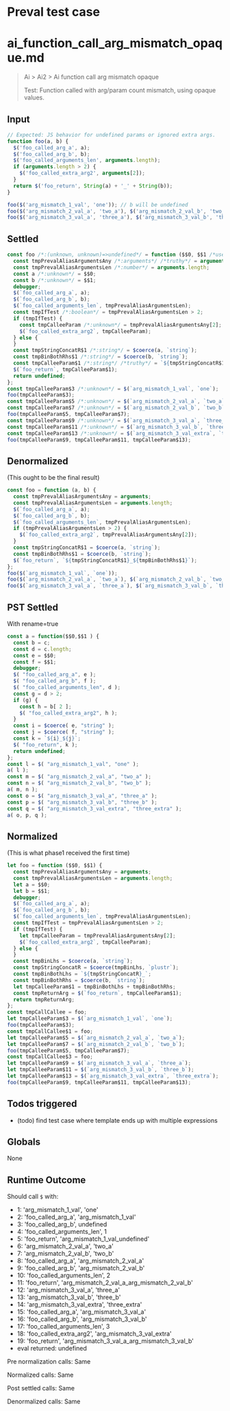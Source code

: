 # Preval test case

# ai_function_call_arg_mismatch_opaque.md

> Ai > Ai2 > Ai function call arg mismatch opaque
>
> Test: Function called with arg/param count mismatch, using opaque values.

## Input

`````js filename=intro
// Expected: JS behavior for undefined params or ignored extra args.
function foo(a, b) {
  $('foo_called_arg_a', a);
  $('foo_called_arg_b', b);
  $('foo_called_arguments_len', arguments.length);
  if (arguments.length > 2) {
    $('foo_called_extra_arg2', arguments[2]);
  }
  return $('foo_return', String(a) + '_' + String(b));
}

foo($('arg_mismatch_1_val', 'one')); // b will be undefined
foo($('arg_mismatch_2_val_a', 'two_a'), $('arg_mismatch_2_val_b', 'two_b'));
foo($('arg_mismatch_3_val_a', 'three_a'), $('arg_mismatch_3_val_b', 'three_b'), $('arg_mismatch_3_val_extra', 'three_extra'));
`````


## Settled


`````js filename=intro
const foo /*:(unknown, unknown)=>undefined*/ = function ($$0, $$1 /*uses arguments*/) {
  const tmpPrevalAliasArgumentsAny /*:arguments*/ /*truthy*/ = arguments;
  const tmpPrevalAliasArgumentsLen /*:number*/ = arguments.length;
  const a /*:unknown*/ = $$0;
  const b /*:unknown*/ = $$1;
  debugger;
  $(`foo_called_arg_a`, a);
  $(`foo_called_arg_b`, b);
  $(`foo_called_arguments_len`, tmpPrevalAliasArgumentsLen);
  const tmpIfTest /*:boolean*/ = tmpPrevalAliasArgumentsLen > 2;
  if (tmpIfTest) {
    const tmpCalleeParam /*:unknown*/ = tmpPrevalAliasArgumentsAny[2];
    $(`foo_called_extra_arg2`, tmpCalleeParam);
  } else {
  }
  const tmpStringConcatR$1 /*:string*/ = $coerce(a, `string`);
  const tmpBinBothRhs$1 /*:string*/ = $coerce(b, `string`);
  const tmpCalleeParam$1 /*:string*/ /*truthy*/ = `${tmpStringConcatR$1}_${tmpBinBothRhs$1}`;
  $(`foo_return`, tmpCalleeParam$1);
  return undefined;
};
const tmpCalleeParam$3 /*:unknown*/ = $(`arg_mismatch_1_val`, `one`);
foo(tmpCalleeParam$3);
const tmpCalleeParam$5 /*:unknown*/ = $(`arg_mismatch_2_val_a`, `two_a`);
const tmpCalleeParam$7 /*:unknown*/ = $(`arg_mismatch_2_val_b`, `two_b`);
foo(tmpCalleeParam$5, tmpCalleeParam$7);
const tmpCalleeParam$9 /*:unknown*/ = $(`arg_mismatch_3_val_a`, `three_a`);
const tmpCalleeParam$11 /*:unknown*/ = $(`arg_mismatch_3_val_b`, `three_b`);
const tmpCalleeParam$13 /*:unknown*/ = $(`arg_mismatch_3_val_extra`, `three_extra`);
foo(tmpCalleeParam$9, tmpCalleeParam$11, tmpCalleeParam$13);
`````


## Denormalized
(This ought to be the final result)

`````js filename=intro
const foo = function (a, b) {
  const tmpPrevalAliasArgumentsAny = arguments;
  const tmpPrevalAliasArgumentsLen = arguments.length;
  $(`foo_called_arg_a`, a);
  $(`foo_called_arg_b`, b);
  $(`foo_called_arguments_len`, tmpPrevalAliasArgumentsLen);
  if (tmpPrevalAliasArgumentsLen > 2) {
    $(`foo_called_extra_arg2`, tmpPrevalAliasArgumentsAny[2]);
  }
  const tmpStringConcatR$1 = $coerce(a, `string`);
  const tmpBinBothRhs$1 = $coerce(b, `string`);
  $(`foo_return`, `${tmpStringConcatR$1}_${tmpBinBothRhs$1}`);
};
foo($(`arg_mismatch_1_val`, `one`));
foo($(`arg_mismatch_2_val_a`, `two_a`), $(`arg_mismatch_2_val_b`, `two_b`));
foo($(`arg_mismatch_3_val_a`, `three_a`), $(`arg_mismatch_3_val_b`, `three_b`), $(`arg_mismatch_3_val_extra`, `three_extra`));
`````


## PST Settled
With rename=true

`````js filename=intro
const a = function($$0,$$1 ) {
  const b = c;
  const d = c.length;
  const e = $$0;
  const f = $$1;
  debugger;
  $( "foo_called_arg_a", e );
  $( "foo_called_arg_b", f );
  $( "foo_called_arguments_len", d );
  const g = d > 2;
  if (g) {
    const h = b[ 2 ];
    $( "foo_called_extra_arg2", h );
  }
  const i = $coerce( e, "string" );
  const j = $coerce( f, "string" );
  const k = `${i}_${j}`;
  $( "foo_return", k );
  return undefined;
};
const l = $( "arg_mismatch_1_val", "one" );
a( l );
const m = $( "arg_mismatch_2_val_a", "two_a" );
const n = $( "arg_mismatch_2_val_b", "two_b" );
a( m, n );
const o = $( "arg_mismatch_3_val_a", "three_a" );
const p = $( "arg_mismatch_3_val_b", "three_b" );
const q = $( "arg_mismatch_3_val_extra", "three_extra" );
a( o, p, q );
`````


## Normalized
(This is what phase1 received the first time)

`````js filename=intro
let foo = function ($$0, $$1) {
  const tmpPrevalAliasArgumentsAny = arguments;
  const tmpPrevalAliasArgumentsLen = arguments.length;
  let a = $$0;
  let b = $$1;
  debugger;
  $(`foo_called_arg_a`, a);
  $(`foo_called_arg_b`, b);
  $(`foo_called_arguments_len`, tmpPrevalAliasArgumentsLen);
  const tmpIfTest = tmpPrevalAliasArgumentsLen > 2;
  if (tmpIfTest) {
    let tmpCalleeParam = tmpPrevalAliasArgumentsAny[2];
    $(`foo_called_extra_arg2`, tmpCalleeParam);
  } else {
  }
  const tmpBinLhs = $coerce(a, `string`);
  const tmpStringConcatR = $coerce(tmpBinLhs, `plustr`);
  const tmpBinBothLhs = `${tmpStringConcatR}_`;
  const tmpBinBothRhs = $coerce(b, `string`);
  let tmpCalleeParam$1 = tmpBinBothLhs + tmpBinBothRhs;
  const tmpReturnArg = $(`foo_return`, tmpCalleeParam$1);
  return tmpReturnArg;
};
const tmpCallCallee = foo;
let tmpCalleeParam$3 = $(`arg_mismatch_1_val`, `one`);
foo(tmpCalleeParam$3);
const tmpCallCallee$1 = foo;
let tmpCalleeParam$5 = $(`arg_mismatch_2_val_a`, `two_a`);
let tmpCalleeParam$7 = $(`arg_mismatch_2_val_b`, `two_b`);
foo(tmpCalleeParam$5, tmpCalleeParam$7);
const tmpCallCallee$3 = foo;
let tmpCalleeParam$9 = $(`arg_mismatch_3_val_a`, `three_a`);
let tmpCalleeParam$11 = $(`arg_mismatch_3_val_b`, `three_b`);
let tmpCalleeParam$13 = $(`arg_mismatch_3_val_extra`, `three_extra`);
foo(tmpCalleeParam$9, tmpCalleeParam$11, tmpCalleeParam$13);
`````


## Todos triggered


- (todo) find test case where template ends up with multiple expressions


## Globals


None


## Runtime Outcome


Should call `$` with:
 - 1: 'arg_mismatch_1_val', 'one'
 - 2: 'foo_called_arg_a', 'arg_mismatch_1_val'
 - 3: 'foo_called_arg_b', undefined
 - 4: 'foo_called_arguments_len', 1
 - 5: 'foo_return', 'arg_mismatch_1_val_undefined'
 - 6: 'arg_mismatch_2_val_a', 'two_a'
 - 7: 'arg_mismatch_2_val_b', 'two_b'
 - 8: 'foo_called_arg_a', 'arg_mismatch_2_val_a'
 - 9: 'foo_called_arg_b', 'arg_mismatch_2_val_b'
 - 10: 'foo_called_arguments_len', 2
 - 11: 'foo_return', 'arg_mismatch_2_val_a_arg_mismatch_2_val_b'
 - 12: 'arg_mismatch_3_val_a', 'three_a'
 - 13: 'arg_mismatch_3_val_b', 'three_b'
 - 14: 'arg_mismatch_3_val_extra', 'three_extra'
 - 15: 'foo_called_arg_a', 'arg_mismatch_3_val_a'
 - 16: 'foo_called_arg_b', 'arg_mismatch_3_val_b'
 - 17: 'foo_called_arguments_len', 3
 - 18: 'foo_called_extra_arg2', 'arg_mismatch_3_val_extra'
 - 19: 'foo_return', 'arg_mismatch_3_val_a_arg_mismatch_3_val_b'
 - eval returned: undefined

Pre normalization calls: Same

Normalized calls: Same

Post settled calls: Same

Denormalized calls: Same

